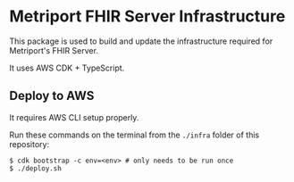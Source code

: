 # Metriport FHIR Server Infrastructure

This package is used to build and update the infrastructure required for Metriport's FHIR Server.

It uses AWS CDK + TypeScript.

## Deploy to AWS

It requires AWS CLI setup properly.

Run these commands on the terminal from the `./infra` folder of this repository:

```shell
$ cdk bootstrap -c env=<env> # only needs to be run once
$ ./deploy.sh
```

